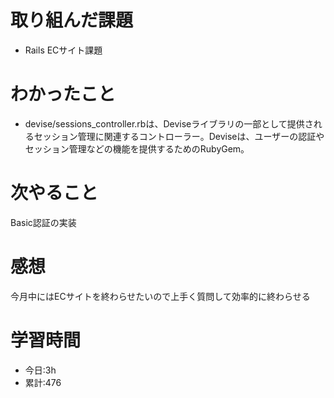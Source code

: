 # 取り組んだ課題
  - Rails ECサイト課題
# わかったこと
*   devise/sessions_controller.rbは、Deviseライブラリの一部として提供されるセッション管理に関連するコントローラー。Deviseは、ユーザーの認証やセッション管理などの機能を提供するためのRubyGem。
 
# 次やること
Basic認証の実装
# 感想
今月中にはECサイトを終わらせたいので上手く質問して効率的に終わらせる
# 学習時間
- 今日:3h
- 累計:476